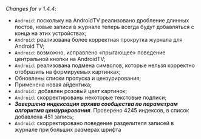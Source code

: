 _Changes for v 1.4.4_:
- `Android`: поскольку на AndroidTV реализовано дробление длинных постов, новые записи в журнале теперь всегда будут добавляться с конца на этих устройствах;
- `Android`: реализована более корректная прокрутка журнала для Android TV;
- `Android`: возможно, исправлено «прыгающее» поведение центральной кнопки на AndroidTV;
- `Android`: реализована подмена символов, которые нельзя корректно отобразить на формируемых картинках;
- Обновлены списки пропуска и цензурирования;
- Применена новая айдентика;
- `Android:` добавлен розовый цвет картинок;
- `Android`: скорректированы некоторые текстовые подписи;
- ***Завершена индексация архива сообщества по параметрам алгоритма цензурирования***. Проверено 4245 индексов, в список добавлена 451 запись;
- `Android`: скорректировано поведение разделителя записей в журнале при больших размерах шрифта
